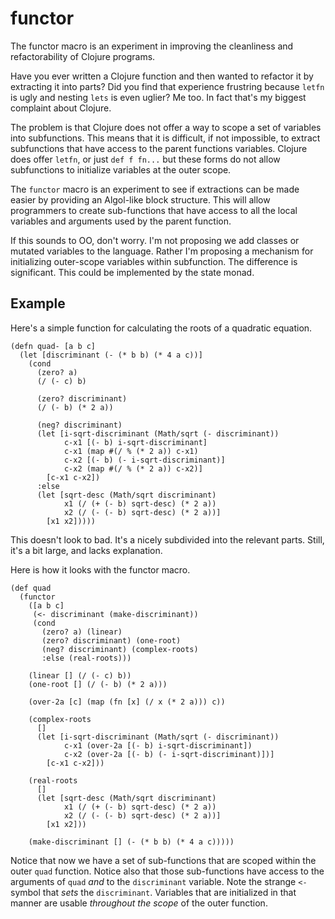 # functor
The functor macro is an experiment in improving the cleanliness and refactorability of Clojure programs. 

Have you ever written a Clojure function and then wanted to refactor it by extracting it into parts?
Did you find that experience frustring because `letfn` is ugly and nesting `lets` is even uglier?
Me too.  In fact that's my biggest complaint about Clojure.

The problem is that Clojure does not offer a way to scope a set of variables into subfunctions. This means that it is difficult, if not impossible, to extract subfunctions that have access to the parent functions variables.  Clojure does offer `letfn`, or just `def f fn...` but these forms do not allow subfunctions to initialize variables at the outer scope.

The `functor` macro is an experiment to see if extractions can be made easier by providing
an Algol-like block structure.  This will allow programmers to create sub-functions that have access to all
the local variables and arguments used by the parent function. 

If this sounds to OO, don't worry.  I'm not proposing we add classes or mutated variables to the language.  Rather I'm proposing a mechanism for initializing outer-scope variables within subfunction.  The difference is significant.  This could be implemented by the state monad. 

## Example

Here's a simple function for calculating the roots of a quadratic equation.  

	(defn quad- [a b c]
	  (let [discriminant (- (* b b) (* 4 a c))]
	    (cond
	      (zero? a)
	      (/ (- c) b)

	      (zero? discriminant)
	      (/ (- b) (* 2 a))

	      (neg? discriminant)
	      (let [i-sqrt-discriminant (Math/sqrt (- discriminant))
	            c-x1 [(- b) i-sqrt-discriminant]
	            c-x1 (map #(/ % (* 2 a)) c-x1)
	            c-x2 [(- b) (- i-sqrt-discriminant)]
	            c-x2 (map #(/ % (* 2 a)) c-x2)]
	        [c-x1 c-x2])
	      :else
	      (let [sqrt-desc (Math/sqrt discriminant)
	            x1 (/ (+ (- b) sqrt-desc) (* 2 a))
	            x2 (/ (- (- b) sqrt-desc) (* 2 a))]
	        [x1 x2]))))
			
This doesn't look to bad.  It's a nicely subdivided into the relevant parts.  Still, it's a bit large, and lacks explanation.  

Here is how it looks with the functor macro.  

	(def quad
	  (functor
	    ([a b c]
	     (<- discriminant (make-discriminant))
	     (cond
	       (zero? a) (linear)
	       (zero? discriminant) (one-root)
	       (neg? discriminant) (complex-roots)
	       :else (real-roots)))

	    (linear [] (/ (- c) b))
	    (one-root [] (/ (- b) (* 2 a)))
	
		(over-2a [c] (map (fn [x] (/ x (* 2 a))) c))
	
	    (complex-roots
	      []
	      (let [i-sqrt-discriminant (Math/sqrt (- discriminant))
	            c-x1 (over-2a [(- b) i-sqrt-discriminant])
	            c-x2 (over-2a [(- b) (- i-sqrt-discriminant)])]
	        [c-x1 c-x2]))

	    (real-roots
	      []
	      (let [sqrt-desc (Math/sqrt discriminant)
	            x1 (/ (+ (- b) sqrt-desc) (* 2 a))
	            x2 (/ (- (- b) sqrt-desc) (* 2 a))]
	        [x1 x2]))

	    (make-discriminant [] (- (* b b) (* 4 a c)))))
	
Notice that now we have a set of sub-functions that are scoped within the outer `quad` function.  Notice also that those sub-functions have access to the arguments of `quad` _and_ to the `discriminant` variable.  Note the strange `<-` symbol that _sets_ the `discriminant`.  Variables that are initialized in that manner are usable _throughout the scope_ of the outer function.  
